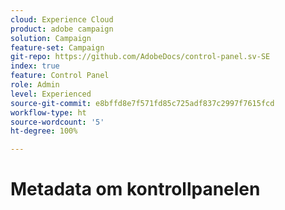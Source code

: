 ```yaml
---
cloud: Experience Cloud
product: adobe campaign
solution: Campaign
feature-set: Campaign
git-repo: https://github.com/AdobeDocs/control-panel.sv-SE
index: true
feature: Control Panel
role: Admin
level: Experienced
source-git-commit: e8bffd8e7f571fd85c725adf837c2997f7615fcd
workflow-type: ht
source-wordcount: '5'
ht-degree: 100%

---
```



# Metadata om kontrollpanelen
